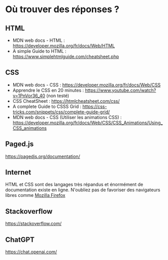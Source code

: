 # Où trouver des réponses ? 

## HTML
* MDN web docs - HTML : https://developer.mozilla.org/fr/docs/Web/HTML 
* A simple Guide to HTML : https://www.simplehtmlguide.com/cheatsheet.php 

## CSS
* MDN web docs - CSS : https://developer.mozilla.org/fr/docs/Web/CSS 
* Apprendre le CSS en 20 minutes : https://www.youtube.com/watch?v=1PnVor36_40 (non testé)
* CSS CheatSheet : https://htmlcheatsheet.com/css/ 
* A complete Guide to CSSS Grid : https://css-tricks.com/snippets/css/complete-guide-grid/ 
* MDN web docs - CSS (Utiliser les animations CSS) : https://developer.mozilla.org/fr/docs/Web/CSS/CSS_Animations/Using_CSS_animations 

## Paged.js 
https://pagedjs.org/documentation/ 

## Internet
HTML et CSS sont des langages très répandus et énormément de documentation existe en ligne. 
N'oubliez pas de favoriser des navigateurs libres comme [Mozilla Firefox](https://www.mozilla.org/)

## Stackoverflow
https://stackoverflow.com/

## ChatGPT
https://chat.openai.com/

